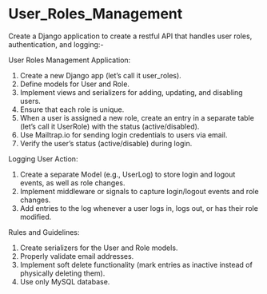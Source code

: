 # User_Roles_Management

Create a Django application to create a restful API that handles user roles, authentication, and logging:-

User Roles Management Application:
1. Create a new Django app (let’s call it user_roles).
2. Define models for User and Role.
3. Implement views and serializers for adding, updating, and disabling users.
4. Ensure that each role is unique.
5. When a user is assigned a new role, create an entry in a separate table (let’s call it UserRole) with the status (active/disabled).
6. Use Mailtrap.io for sending login credentials to users via email.
7. Verify the user’s status (active/disable) during login.

Logging User Action:
1. Create a separate Model (e.g., UserLog) to store login and logout events, as well as role changes.
2. Implement middleware or signals to capture login/logout events and role changes.
3. Add entries to the log whenever a user logs in, logs out, or has their role modified.

Rules and Guidelines:


1. Create serializers for the User and Role models.
2. Properly validate email addresses.
3. Implement soft delete functionality (mark entries as inactive instead of physically deleting them).
4. Use only MySQL database.
